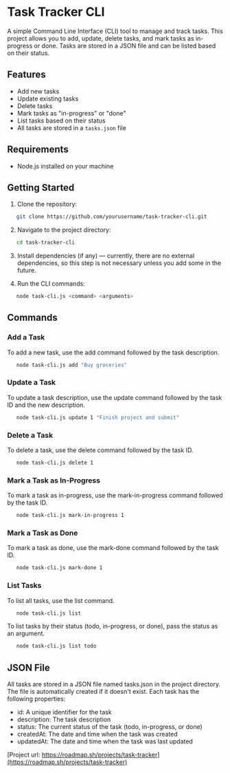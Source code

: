 # Task Tracker CLI

A simple Command Line Interface (CLI) tool to manage and track tasks. This project allows you to add, update, delete tasks, and mark tasks as in-progress or done. Tasks are stored in a JSON file and can be listed based on their status.

## Features

- Add new tasks
- Update existing tasks
- Delete tasks
- Mark tasks as "in-progress" or "done"
- List tasks based on their status
- All tasks are stored in a `tasks.json` file

## Requirements

- Node.js installed on your machine

## Getting Started

1. Clone the repository:

```bash
   git clone https://github.com/yourusername/task-tracker-cli.git
```

2. Navigate to the project directory:
```bash
   cd task-tracker-cli
```

3. Install dependencies (if any) — currently, there are no external dependencies, so this step is not necessary unless you add some in the future.

4. Run the CLI commands:
```bash
   node task-cli.js <command> <arguments>
```

## Commands 
### Add a Task
To add a new task, use the add command followed by the task description.
```bash
   node task-cli.js add "Buy groceries"
```
### Update a Task
To update a task description, use the update command followed by the task ID and the new description.
```bash
   node task-cli.js update 1 "Finish project and submit"
```
### Delete a Task
To delete a task, use the delete command followed by the task ID.
```bash
   node task-cli.js delete 1
```
### Mark a Task as In-Progress
To mark a task as in-progress, use the mark-in-progress command followed by the task ID.
```bash
   node task-cli.js mark-in-progress 1
```
### Mark a Task as Done
To mark a task as done, use the mark-done command followed by the task ID.
```bash
   node task-cli.js mark-done 1
```
### List Tasks
To list all tasks, use the list command.
```bash
   node task-cli.js list
```
To list tasks by their status (todo, in-progress, or done), pass the status as an argument.
```bash
   node task-cli.js list todo
```

## JSON File
All tasks are stored in a JSON file named tasks.json in the project directory. The file is automatically created if it doesn't exist.
Each task has the following properties:

- id: A unique identifier for the task
- description: The task description
- status: The current status of the task (todo, in-progress, or done)
- createdAt: The date and time when the task was created
- updatedAt: The date and time when the task was last updated

[Project url: https://roadmap.sh/projects/task-tracker](https://roadmap.sh/projects/task-tracker)
